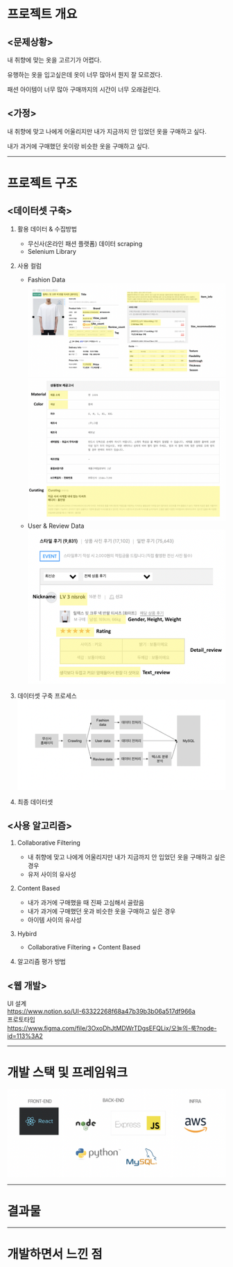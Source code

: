 # 프로젝트 개요
## <문제상황>
내 취향에 맞는 옷을 고르기가 어렵다. 

유행하는 옷을 입고싶은데 옷이 너무 많아서 뭔지 잘 모르겠다.

패션 아이템이 너무 많아 구매까지의 시간이 너무 오래걸린다.

## <가정>
내 취향에 맞고 나에게 어울리지만 내가 지금까지 안 입었던 옷을 구매하고 싶다.

내가 과거에 구매했던 옷이랑 비슷한 옷을 구매하고 싶다.  


---------------------------------------------
# 프로젝트 구조
## <데이터셋 구축>
1. 활용 데이터 & 수집방법  
    - 무신사(온라인 패션 플랫폼) 데이터 scraping
    - Selenium Library
2. 사용 컬럼
    - Fashion Data
    ![Fashion_Data1](./img/Fashion_Data_1.png)
    ![Fashion_Data2](./img/Fashion_Data_2.png)
    - User & Review Data
    ![User&Review_Data](./img/User&Review_Data.png)

3. 데이터셋 구축 프로세스 
![Dataset_Build_Process](./img/Dataset_Build_Process.png)
4. 최종 데이터셋

## <사용 알고리즘>
1. Collaborative Filtering 
    - 내 취향에 맞고 나에게 어울리지만 내가 지금까지 안 입었던 옷을 구매하고 싶은 경우
    - 유저 사이의 유사성

2. Content Based  
    - 내가 과거에 구매했을 때 진짜 고심해서 골랐음
    - 내가 과거에 구매했던 옷과 비슷한 옷을 구매하고 싶은 경우
    - 아이템 사이의 유사성

3. Hybird
    - Collaborative Filtering + Content Based

4. 알고리즘 평가 방법

## <웹 개발>
UI 설계  
https://www.notion.so/UI-63322268f68a47b39b3b06a517df966a  
프로토타입  
https://www.figma.com/file/3OxoDhJtMDWrTDgsEFQLix/오늘의-룩?node-id=113%3A2




---------------------------------------------
# 개발 스택 및 프레임워크
![Stack](./img/Stack.png)



---------------------------------------------
# 결과물



---------------------------------------------
# 개발하면서 느낀 점
